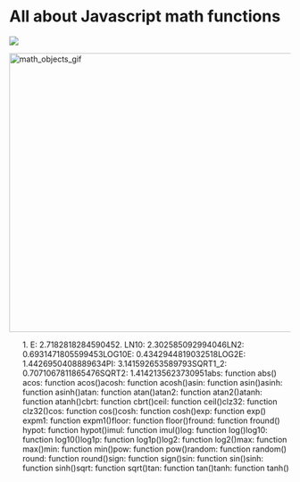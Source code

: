 # All about Javascript math functions

<img src="https://cdn.educba.com/academy/wp-content/uploads/2019/06/JavaScript-Math-Functions.jpg" > 


<img src="https://www.c-sharpcorner.com/UploadFile/79037b/math-objects-in-javascript/Images/image1.gif" alt="math_objects_gif" 
    width="1000" height="500">

<ol>
1. E: 2.718281828459045
​
2. LN10: 2.302585092994046
​
LN2: 0.6931471805599453
​
LOG10E: 0.4342944819032518
​
LOG2E: 1.4426950408889634
​
PI: 3.141592653589793
​
SQRT1_2: 0.7071067811865476
​
SQRT2: 1.4142135623730951
​
abs: function abs()
​
acos: function acos()
​
acosh: function acosh()
​
asin: function asin()
​
asinh: function asinh()
​
atan: function atan()
​
atan2: function atan2()
​
atanh: function atanh()
​
cbrt: function cbrt()
​
ceil: function ceil()
​
clz32: function clz32()
​
cos: function cos()
​
cosh: function cosh()
​
exp: function exp()
​
expm1: function expm1()
​
floor: function floor()
​
fround: function fround()
​
hypot: function hypot()
​
imul: function imul()
​
log: function log()
​
log10: function log10()
​
log1p: function log1p()
​
log2: function log2()
​
max: function max()
​
min: function min()
​
pow: function pow()
​
random: function random()
​
round: function round()
​
sign: function sign()
​
sin: function sin()
​
sinh: function sinh()
​
sqrt: function sqrt()
​
tan: function tan()
​
tanh: function tanh()
</ol>
   